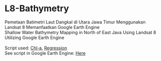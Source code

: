 # L8-Bathymetry
Pemetaan Batimetri Laut Dangkal di Utara Jawa Timur Menggunakan Landsat 8 Memanfaatkan Google Earth Engine
<br />
Shallow Water Bathymetry Mapping in North of East Java Using Landsat 8 Utilizing Google Earth Engine
<br />
<br />
Script used:
[Chl-a](https://github.com/Questtttt/L8-Bathymetry/blob/d3d44205f2141a088eab512c41fc7af60314eee8/SDB%20(Stumpf%20-%20Chl-a).txt), 
[Regression](https://github.com/Questtttt/L8-Bathymetry/blob/b82309c7c316b25c05604e156c433f87df38ff78/SDB%20(Stumpf%20-%20Regression).txt)
<br />
See script in Google Earth Engine:
[Here](https://code.earthengine.google.com/1419d0404a6310f0572197ff87b3665d)
